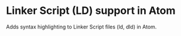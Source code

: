 # Linker Script (LD) support in Atom

Adds syntax highlighting to Linker Script files (ld, dld) in Atom.
